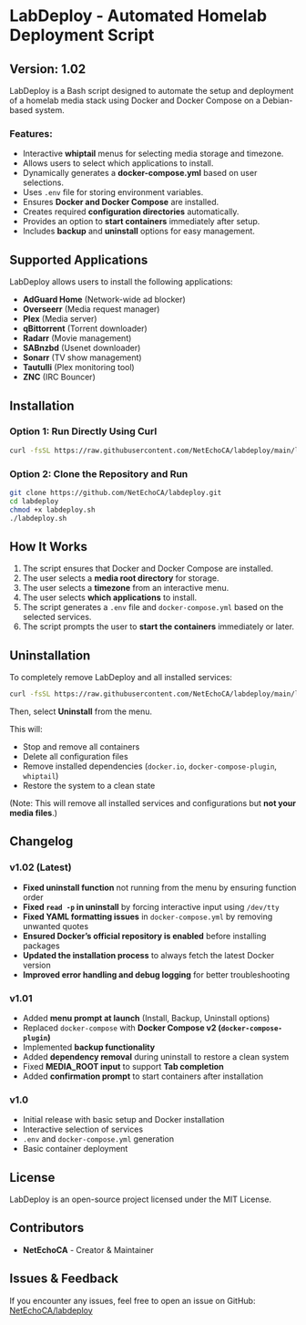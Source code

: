# LabDeploy - Automated Homelab Deployment Script

## Version: 1.02

LabDeploy is a Bash script designed to automate the setup and deployment of a homelab media stack using Docker and Docker Compose on a Debian-based system.

### Features:
- Interactive **whiptail** menus for selecting media storage and timezone.
- Allows users to select which applications to install.
- Dynamically generates a **docker-compose.yml** based on user selections.
- Uses `.env` file for storing environment variables.
- Ensures **Docker and Docker Compose** are installed.
- Creates required **configuration directories** automatically.
- Provides an option to **start containers** immediately after setup.
- Includes **backup** and **uninstall** options for easy management.

## Supported Applications
LabDeploy allows users to install the following applications:

- **AdGuard Home** (Network-wide ad blocker)
- **Overseerr** (Media request manager)
- **Plex** (Media server)
- **qBittorrent** (Torrent downloader)
- **Radarr** (Movie management)
- **SABnzbd** (Usenet downloader)
- **Sonarr** (TV show management)
- **Tautulli** (Plex monitoring tool)
- **ZNC** (IRC Bouncer)

## Installation

### Option 1: Run Directly Using Curl
```bash
curl -fsSL https://raw.githubusercontent.com/NetEchoCA/labdeploy/main/labdeploy.sh | bash
```

### Option 2: Clone the Repository and Run
```bash
git clone https://github.com/NetEchoCA/labdeploy.git
cd labdeploy
chmod +x labdeploy.sh
./labdeploy.sh
```

## How It Works
1. The script ensures that Docker and Docker Compose are installed.
2. The user selects a **media root directory** for storage.
3. The user selects a **timezone** from an interactive menu.
4. The user selects **which applications** to install.
5. The script generates a `.env` file and `docker-compose.yml` based on the selected services.
6. The script prompts the user to **start the containers** immediately or later.

## Uninstallation
To completely remove LabDeploy and all installed services:
```bash
curl -fsSL https://raw.githubusercontent.com/NetEchoCA/labdeploy/main/labdeploy.sh | bash
```
Then, select **Uninstall** from the menu.

This will:
- Stop and remove all containers
- Delete all configuration files
- Remove installed dependencies (`docker.io`, `docker-compose-plugin`, `whiptail`)
- Restore the system to a clean state

(Note: This will remove all installed services and configurations but **not your media files**.)

## Changelog
### **v1.02 (Latest)**
- **Fixed uninstall function** not running from the menu by ensuring function order
- **Fixed `read -p` in uninstall** by forcing interactive input using `/dev/tty`
- **Fixed YAML formatting issues** in `docker-compose.yml` by removing unwanted quotes
- **Ensured Docker’s official repository is enabled** before installing packages
- **Updated the installation process** to always fetch the latest Docker version
- **Improved error handling and debug logging** for better troubleshooting

### **v1.01**
- Added **menu prompt at launch** (Install, Backup, Uninstall options)
- Replaced `docker-compose` with **Docker Compose v2 (`docker-compose-plugin`)**
- Implemented **backup functionality**
- Added **dependency removal** during uninstall to restore a clean system
- Fixed **MEDIA_ROOT input** to support **Tab completion**
- Added **confirmation prompt** to start containers after installation

### **v1.0**
- Initial release with basic setup and Docker installation
- Interactive selection of services
- `.env` and `docker-compose.yml` generation
- Basic container deployment

## License
LabDeploy is an open-source project licensed under the MIT License.

## Contributors
- **NetEchoCA** - Creator & Maintainer

## Issues & Feedback
If you encounter any issues, feel free to open an issue on GitHub: [NetEchoCA/labdeploy](https://github.com/NetEchoCA/labdeploy/issues)

